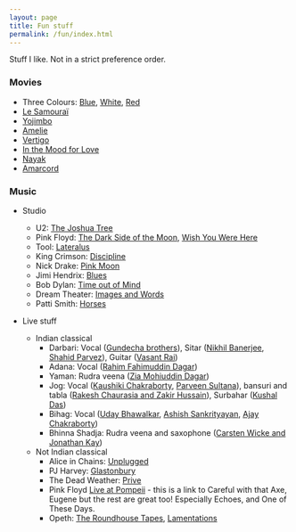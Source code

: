 ```yaml
---
layout: page
title: Fun stuff
permalink: /fun/index.html
---
```


Stuff I like. Not in a strict preference order.

### Movies
* Three Colours: [Blue](https://www.imdb.com/title/tt0108394/), [White](https://www.imdb.com/title/tt0111507/), [Red](https://www.imdb.com/title/tt0111495/)
* [Le Samouraï](https://www.imdb.com/title/tt0062229/)
* [Yojimbo](https://www.imdb.com/title/tt0055630/)
* [Amelie](https://www.imdb.com/title/tt0211915/)
* [Vertigo](https://www.imdb.com/title/tt0052357/)
* [In the Mood for Love](https://www.imdb.com/title/tt0118694/)
* [Nayak](https://www.imdb.com/title/tt0060742/)
* [Amarcord](https://www.imdb.com/title/tt0071129/)

### Music
* Studio
	* U2: [The Joshua Tree](https://www.allmusic.com/album/the-joshua-tree-mw0000196162)
	* Pink Floyd: [The Dark Side of the Moon](https://www.allmusic.com/album/the-dark-side-of-the-moon-mw0000191308), [Wish You Were Here](https://www.allmusic.com/album/wish-you-were-here-mw0000650633)
	* Tool: [Lateralus](https://www.allmusic.com/album/lateralus-mw0000002072)
	* King Crimson: [Discipline](https://www.allmusic.com/album/discipline-mw0000196148)
	* Nick Drake: [Pink Moon](https://www.allmusic.com/album/pink-moon-mw0000315191)
	* Jimi Hendrix: [Blues](https://www.allmusic.com/album/blues-mw0000111756) 
	* Bob Dylan: [Time out of Mind](https://www.allmusic.com/album/time-out-of-mind-mw0000026150)
	* Dream Theater: [Images and Words](https://www.allmusic.com/album/images-and-words-mw0000079922)
	* Patti Smith: [Horses](https://www.allmusic.com/album/horses-mw0000198924)

* Live stuff
	* Indian classical
		* Darbari: Vocal ([Gundecha brothers](https://www.youtube.com/watch?v=_bg47_O00eU)), Sitar ([Nikhil Banerjee](https://www.youtube.com/watch?v=EUiDVRfYwmQ), [Shahid Parvez](https://www.youtube.com/watch?v=cb6kvPdQPSY)), Guitar ([Vasant Rai](https://www.youtube.com/watch?v=gFp_yVjnQ44))
		* Adana: Vocal ([Rahim Fahimuddin Dagar](https://www.youtube.com/watch?v=maPAKmHJLgA))
		* Yaman: Rudra veena ([Zia Mohiuddin Dagar](https://www.youtube.com/watch?v=q5trNs7M3MU))
		* Jog: Vocal ([Kaushiki Chakraborty](https://www.youtube.com/watch?v=jkNlOUF6OLE), [Parveen Sultana](https://www.youtube.com/watch?v=B0rPw5JQs3I)), bansuri and tabla ([Rakesh Chaurasia and Zakir Hussain](https://www.youtube.com/watch?v=O2K0ptoYpuc)), Surbahar ([Kushal Das](https://www.youtube.com/watch?v=SK3FmfOeJ4w))
		* Bihag: Vocal ([Uday Bhawalkar](https://www.youtube.com/watch?v=0PljerNT1iU), [Ashish Sankrityayan](https://www.youtube.com/watch?v=E4l_J877tdk), [Ajay Chakraborty](https://www.youtube.com/watch?v=wlo7Lpdcn2w))		
		<!---
		* Shudhha Sarang: Vocal ([Kaushiki Chakraborty](https://www.youtube.com/watch?v=PzCZomuHVVQ)), Rudra veena ([Zia Mohiuddin Dagar](https://www.youtube.com/watch?v=9QiJ1E6UpEs)), Sitar ([Budhaditya Mukherjee](https://www.youtube.com/watch?v=PpoLmkkkHdM))
		* Shuddha Todi: Rudra Veena ([Zia Mohiuddin Dagar](https://www.youtube.com/watch?v=xgLpl-iXUEI))
		-->
		* Bhinna Shadja: Rudra veena and saxophone ([Carsten Wicke and Jonathan Kay](https://www.youtube.com/watch?v=3yzCUcepQB0))
	* Not Indian classical 
		* Alice in Chains: [Unplugged](https://www.youtube.com/watch?v=VzV6-3kyXKA)
		* PJ Harvey: [Glastonbury](https://www.youtube.com/watch?v=bkJhCOQaCDc)
		* The Dead Weather: [Prive](https://www.youtube.com/watch?v=SRyYk0FBOXU&t=4s)
		* Pink Floyd [Live at Pompeii](https://www.youtube.com/watch?v=YtZqNAI4pBk) - this is a link to Careful with that Axe, Eugene but the rest are great too! Especially Echoes, and One of These Days.
		* Opeth: [The Roundhouse Tapes](https://www.youtube.com/watch?v=JOHaq1t_zeo), [Lamentations](https://www.youtube.com/watch?v=3LMxLIcRWy8&list=PL_9gWeiShHFH5wNBL7VjQi2HxVUFLpI9d)
